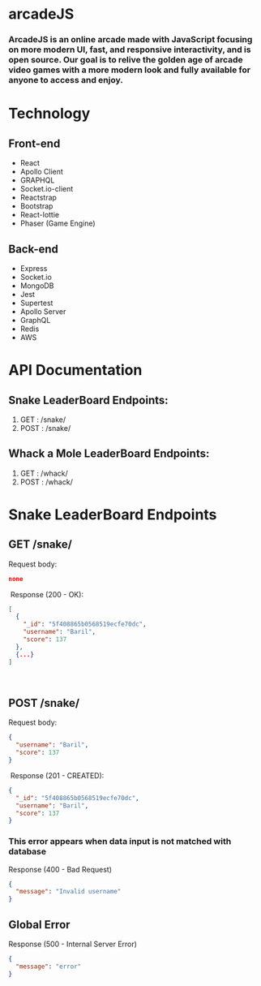 # arcadeJS
### ArcadeJS is an online arcade made with JavaScript focusing on more modern UI, fast, and responsive interactivity, and is open source. Our goal is to relive the golden age of arcade video games with a more modern look and fully available for anyone to access and enjoy.

# Technology

## Front-end
- React
- Apollo Client
- GRAPHQL
- Socket.io-client
- Reactstrap
- Bootstrap
- React-lottie
- Phaser (Game Engine)

## Back-end
- Express
- Socket.io
- MongoDB
- Jest
- Supertest
- Apollo Server
- GraphQL
- Redis
- AWS

# API Documentation

## Snake LeaderBoard Endpoints:
1. GET    : /snake/
2. POST   : /snake/

## Whack a Mole LeaderBoard Endpoints:
1. GET    : /whack/
2. POST   : /whack/
​
# Snake LeaderBoard Endpoints

## GET /snake/
Request body:
​
```json
none
```
​
Response (200 - OK):
​
```json
[
  {
    "_id": "5f408865b0568519ecfe70dc",
    "username": "Baril",
    "score": 137
  },
  {...}
]
```
​
## POST /snake/
Request body:
​
```json
{
  "username": "Baril",
  "score": 137
}
```
​
Response (201 - CREATED):
​
```json
{
  "_id": "5f408865b0568519ecfe70dc",
  "username": "Baril",
  "score": 137
}
```

### This error appears when data input is not matched with database

Response (400 - Bad Request)
```json
{
  "message": "Invalid username"
}
```
## Global Error

Response (500 - Internal Server Error)
```json
{
  "message": "error" 
}